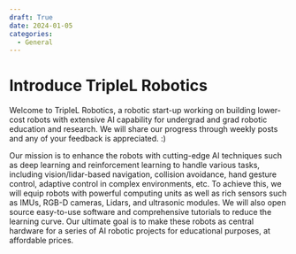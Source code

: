 ```yaml
---
draft: True 
date: 2024-01-05
categories:
  - General
---
```


# Introduce TripleL Robotics

Welcome to TripleL Robotics, a robotic start-up working on building lower-cost robots with extensive AI capability for undergrad and grad robotic education and research. We will share our progress through weekly posts and any of your feedback is appreciated. :)

Our mission is to enhance the robots with cutting-edge AI techniques such as deep learning and reinforcement learning to handle various tasks, including vision/lidar-based navigation, collision avoidance, hand gesture control, adaptive control in complex environments, etc. To achieve this, we will equip robots with powerful computing units as well as rich sensors such as IMUs, RGB-D cameras, Lidars, and ultrasonic modules. We will also open source easy-to-use software and comprehensive tutorials to reduce the learning curve. Our ultimate goal is to make these robots as central hardware for a series of AI robotic projects for educational purposes, at affordable prices.